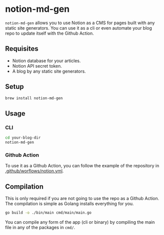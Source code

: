 # notion-md-gen

`notion-md-gen` allows you to use Notion as a CMS for pages built with any static site generators. You can use it as a cli or even automate your blog repo to update itself with the Github Action.


## Requisites

- Notion database for your articles.
- Notion API secret token.
- A blog by any static site generators.

## Setup
```bash
brew install notion-md-gen
```

## Usage

### CLI

```bash
cd your-blog-dir
notion-md-gen
```

### Github Action

To use it as a Github Action, you can follow the example of the repository in [.github/worflows/notion.yml](.github/workflows/notion.yml).

## Compilation

This is only required if you are not going to use the repo as a Github Action. The compilation is simple as Golang installs everything for you.

```bash
go build -o ./bin/main cmd/main/main.go
```

You can compile any form of the app (cli or binary) by compiling the main file in any of the packages in `cmd/`.


